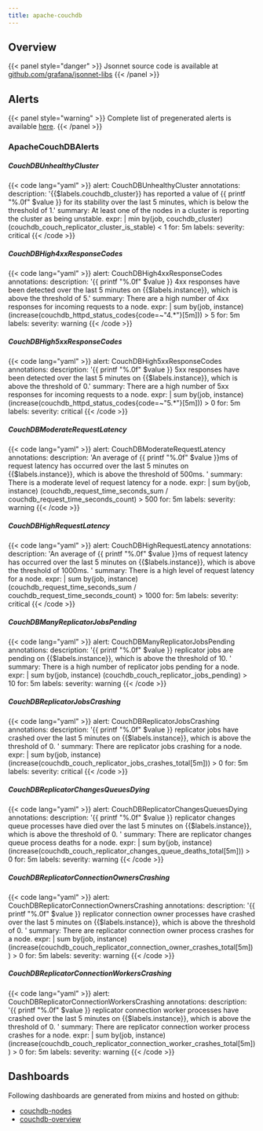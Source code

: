 ```yaml
---
title: apache-couchdb
---
```


## Overview



{{< panel style="danger" >}}
Jsonnet source code is available at [github.com/grafana/jsonnet-libs](https://github.com/grafana/jsonnet-libs/tree/master/apache-couchdb-mixin)
{{< /panel >}}

## Alerts

{{< panel style="warning" >}}
Complete list of pregenerated alerts is available [here](https://github.com/monitoring-mixins/website/blob/master/assets/apache-couchdb/alerts.yaml).
{{< /panel >}}

### ApacheCouchDBAlerts

##### CouchDBUnhealthyCluster

{{< code lang="yaml" >}}
alert: CouchDBUnhealthyCluster
annotations:
  description: '{{$labels.couchdb_cluster}} has reported a value of {{ printf "%.0f"
    $value }} for its stability over the last 5 minutes, which is below the threshold
    of 1.'
  summary: At least one of the nodes in a cluster is reporting the cluster as being
    unstable.
expr: |
  min by(job, couchdb_cluster) (couchdb_couch_replicator_cluster_is_stable) < 1
for: 5m
labels:
  severity: critical
{{< /code >}}
 
##### CouchDBHigh4xxResponseCodes

{{< code lang="yaml" >}}
alert: CouchDBHigh4xxResponseCodes
annotations:
  description: '{{ printf "%.0f" $value }} 4xx responses have been detected over the
    last 5 minutes on {{$labels.instance}}, which is above the threshold of 5.'
  summary: There are a high number of 4xx responses for incoming requests to a node.
expr: |
  sum by(job, instance) (increase(couchdb_httpd_status_codes{code=~"4.*"}[5m])) > 5
for: 5m
labels:
  severity: warning
{{< /code >}}
 
##### CouchDBHigh5xxResponseCodes

{{< code lang="yaml" >}}
alert: CouchDBHigh5xxResponseCodes
annotations:
  description: '{{ printf "%.0f" $value }} 5xx responses have been detected over the
    last 5 minutes on {{$labels.instance}}, which is above the threshold of 0.'
  summary: There are a high number of 5xx responses for incoming requests to a node.
expr: |
  sum by(job, instance) (increase(couchdb_httpd_status_codes{code=~"5.*"}[5m])) > 0
for: 5m
labels:
  severity: critical
{{< /code >}}
 
##### CouchDBModerateRequestLatency

{{< code lang="yaml" >}}
alert: CouchDBModerateRequestLatency
annotations:
  description: 'An average of {{ printf "%.0f" $value }}ms of request latency has
    occurred over the last 5 minutes on {{$labels.instance}}, which is above the threshold
    of 500ms. '
  summary: There is a moderate level of request latency for a node.
expr: |
  sum by(job, instance) (couchdb_request_time_seconds_sum / couchdb_request_time_seconds_count) > 500
for: 5m
labels:
  severity: warning
{{< /code >}}
 
##### CouchDBHighRequestLatency

{{< code lang="yaml" >}}
alert: CouchDBHighRequestLatency
annotations:
  description: 'An average of {{ printf "%.0f" $value }}ms of request latency has
    occurred over the last 5 minutes on {{$labels.instance}}, which is above the threshold
    of 1000ms. '
  summary: There is a high level of request latency for a node.
expr: |
  sum by(job, instance) (couchdb_request_time_seconds_sum / couchdb_request_time_seconds_count) > 1000
for: 5m
labels:
  severity: critical
{{< /code >}}
 
##### CouchDBManyReplicatorJobsPending

{{< code lang="yaml" >}}
alert: CouchDBManyReplicatorJobsPending
annotations:
  description: '{{ printf "%.0f" $value }} replicator jobs are pending on {{$labels.instance}},
    which is above the threshold of 10. '
  summary: There is a high number of replicator jobs pending for a node.
expr: |
  sum by(job, instance) (couchdb_couch_replicator_jobs_pending) > 10
for: 5m
labels:
  severity: warning
{{< /code >}}
 
##### CouchDBReplicatorJobsCrashing

{{< code lang="yaml" >}}
alert: CouchDBReplicatorJobsCrashing
annotations:
  description: '{{ printf "%.0f" $value }} replicator jobs have crashed over the last
    5 minutes on {{$labels.instance}}, which is above the threshold of 0. '
  summary: There are replicator jobs crashing for a node.
expr: |
  sum by(job, instance) (increase(couchdb_couch_replicator_jobs_crashes_total[5m])) > 0
for: 5m
labels:
  severity: critical
{{< /code >}}
 
##### CouchDBReplicatorChangesQueuesDying

{{< code lang="yaml" >}}
alert: CouchDBReplicatorChangesQueuesDying
annotations:
  description: '{{ printf "%.0f" $value }} replicator changes queue processes have
    died over the last 5 minutes on {{$labels.instance}}, which is above the threshold
    of 0. '
  summary: There are replicator changes queue process deaths for a node.
expr: |
  sum by(job, instance) (increase(couchdb_couch_replicator_changes_queue_deaths_total[5m])) > 0
for: 5m
labels:
  severity: warning
{{< /code >}}
 
##### CouchDBReplicatorConnectionOwnersCrashing

{{< code lang="yaml" >}}
alert: CouchDBReplicatorConnectionOwnersCrashing
annotations:
  description: '{{ printf "%.0f" $value }} replicator connection owner processes have
    crashed over the last 5 minutes on {{$labels.instance}}, which is above the threshold
    of 0. '
  summary: There are replicator connection owner process crashes for a node.
expr: |
  sum by(job, instance) (increase(couchdb_couch_replicator_connection_owner_crashes_total[5m])) > 0
for: 5m
labels:
  severity: warning
{{< /code >}}
 
##### CouchDBReplicatorConnectionWorkersCrashing

{{< code lang="yaml" >}}
alert: CouchDBReplicatorConnectionWorkersCrashing
annotations:
  description: '{{ printf "%.0f" $value }} replicator connection worker processes
    have crashed over the last 5 minutes on {{$labels.instance}}, which is above the
    threshold of 0. '
  summary: There are replicator connection worker process crashes for a node.
expr: |
  sum by(job, instance) (increase(couchdb_couch_replicator_connection_worker_crashes_total[5m])) > 0
for: 5m
labels:
  severity: warning
{{< /code >}}
 
## Dashboards
Following dashboards are generated from mixins and hosted on github:


- [couchdb-nodes](https://github.com/monitoring-mixins/website/blob/master/assets/apache-couchdb/dashboards/couchdb-nodes.json)
- [couchdb-overview](https://github.com/monitoring-mixins/website/blob/master/assets/apache-couchdb/dashboards/couchdb-overview.json)
